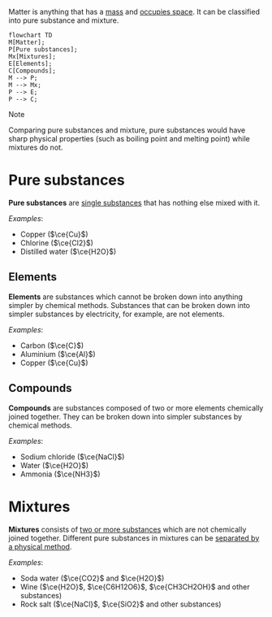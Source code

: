 Matter is anything that has a <u>mass</u> and <u>occupies space</u>. It can be classified into pure substance and mixture.

```mermaid
flowchart TD
M[Matter];
P[Pure substances];
Mx[Mixtures];
E[Elements];
C[Compounds];
M --> P;
M --> Mx;
P --> E;
P --> C;
```

> [!note]
> Comparing pure substances and mixture, pure substances would have sharp physical properties (such as boiling point and melting point) while mixtures do not.

# Pure substances
**Pure substances** are <u>single substances</u> that has nothing else mixed with it.

*Examples*:
- Copper ($\ce{Cu}$)
- Chlorine ($\ce{Cl2}$)
- Distilled water ($\ce{H2O}$)

## Elements
**Elements** are substances which <span class="hi-green">cannot be broken down into anything simpler by chemical methods</span>. Substances that can be broken down into simpler substances by electricity, for example, are not elements.

*Examples*:
- Carbon ($\ce{C}$)
- Aluminium ($\ce{Al}$)
- Copper ($\ce{Cu}$)

## Compounds
**Compounds** are substances composed of <span class="hi-green">two or more elements chemically joined together</span>. They can be broken down into simpler substances by chemical methods.

*Examples*:
- Sodium chloride ($\ce{NaCl}$)
- Water ($\ce{H2O}$)
- Ammonia ($\ce{NH3}$)

# Mixtures
**Mixtures** consists of <u>two or more substances</u> which are <span class="hi-green">not chemically joined together</span>. Different pure substances in mixtures can be <u>separated by a physical method</u>.

*Examples*:
- Soda water ($\ce{CO2}$ and $\ce{H2O}$)
- Wine ($\ce{H2O}$, $\ce{C6H12O6}$, $\ce{CH3CH2OH}$ and other substances)
- Rock salt ($\ce{NaCl}$, $\ce{SiO2}$ and other substances)
